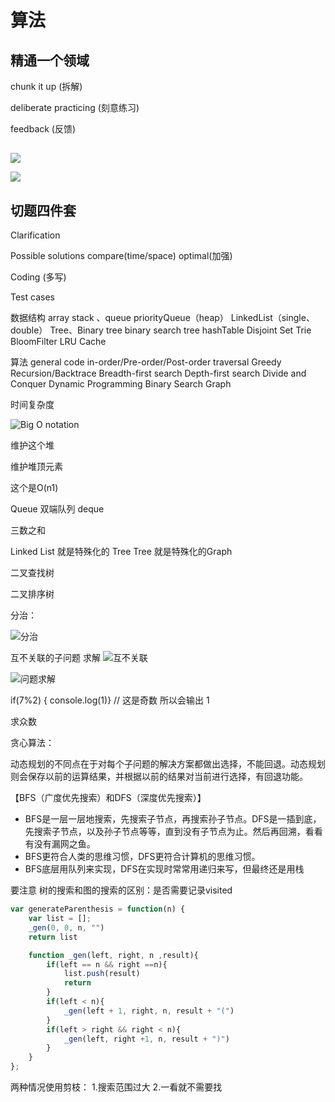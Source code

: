 # 算法


## 精通一个领域

chunk it up (拆解)

deliberate practicing (刻意练习)

feedback (反馈)

##


![](https://tva1.sinaimg.cn/large/0081Kckwgy1gkm7dnpg2fj312q0kcwfm.jpg)


![](https://tva1.sinaimg.cn/large/0081Kckwgy1gkm7flge9kj30ze0ma40r.jpg)

## 切题四件套

Clarification

Possible solutions
  compare(time/space)
  optimal(加强)

Coding (多写)

Test cases

数据结构
array 
stack 、queue
priorityQueue（heap）
LinkedList（single、double）
Tree、Binary tree
binary search tree
hashTable
Disjoint Set
Trie
BloomFilter
LRU Cache

算法
general code
in-order/Pre-order/Post-order traversal
Greedy
Recursion/Backtrace
Breadth-first search
Depth-first search
Divide and Conquer
Dynamic Programming
Binary Search
Graph

时间复杂度

![Big O notation](https://tva1.sinaimg.cn/large/0081Kckwgy1gkmsph7v43j30si0iodhm.jpg)


维护这个堆

维护堆顶元素

这个是O(n1)

Queue  双端队列 deque

三数之和

Linked List 就是特殊化的 Tree
Tree 就是特殊化的Graph

二叉查找树

二叉排序树

分治：

![分治](https://tva1.sinaimg.cn/large/0081Kckwgy1gldcxlvwqej30tk0fgac0.jpg)

互不关联的子问题 求解
![互不关联](https://tva1.sinaimg.cn/large/0081Kckwgy1gldczdrdujj30yu0i40to.jpg)


![问题求解](https://tva1.sinaimg.cn/large/0081Kckwgy1gldd0l33bqj30r40jwju2.jpg)



if(7%2) { console.log(1)}  // 这是奇数  所以会输出 1
 
求众数

贪心算法：

动态规划的不同点在于对每个子问题的解决方案都做出选择，不能回退。动态规划则会保存以前的运算结果，并根据以前的结果对当前进行选择，有回退功能。

【BFS（广度优先搜索）和DFS（深度优先搜索）】

- BFS是一层一层地搜索，先搜索子节点，再搜索孙子节点。DFS是一插到底，先搜索子节点，以及孙子节点等等，直到没有子节点为止。然后再回溯，看看有没有漏网之鱼。
- BFS更符合人类的思维习惯，DFS更符合计算机的思维习惯。
- BFS底层用队列来实现，DFS在实现时常常用递归来写，但最终还是用栈

要注意 树的搜索和图的搜索的区别：是否需要记录visited

```js
var generateParenthesis = function(n) {
    var list = [];
    _gen(0, 0, n, "")
    return list

    function _gen(left, right, n ,result){
        if(left == n && right ==n){
            list.push(result)
            return 
        }
        if(left < n){
            _gen(left + 1, right, n, result + "(")
        }
        if(left > right && right < n){
            _gen(left, right +1, n, result + ")")
        }
    }
};


```

两种情况使用剪枝：
1.搜索范围过大
2.一看就不需要找















